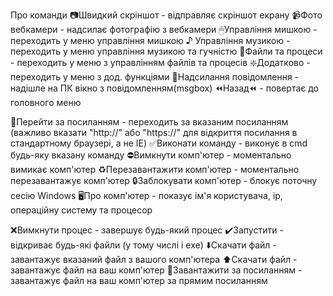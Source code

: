 Про команди
📷Швидкий скріншот - відправляє скріншот екрану
📹Фото вебкамери - надсилає фотографію з вебкамери
🖱Управління мишкою - переходить у меню управління мишкою
♪ Управління музикою - переходить у меню управління музикою та гучністю
📂Файли та процеси - переходить у меню з управлінням файлів та процесів
❇️Додатково - переходить у меню з дод. функціями
📩Надсилання повідомлення - надішле на ПК вікно з повідомленням(msgbox)
⏪Назад⏪ - повертає до головного меню

🔗Перейти за посиланням - переходить за вказаним посиланням (важливо вказати "http://" або "https://" для відкриття посилання в стандартному браузері, а не IE)
✅Виконати команду - виконує в cmd будь-яку вказану команду
⛔️Вимкнути комп'ютер - моментально вимикає комп'ютер
♻️Перезавантажити комп'ютер - моментально перезавантажує комп'ютер
🔒Заблокувати комп'ютер - блокує поточну сесію Windows
🖥Про комп'ютер - показує ім'я користувача, ip, операційну систему та процесор

❌Вимкнути процес - завершує будь-який процес
✔️Запустити - відкриває будь-які файли (у тому числі і exe)
⬇️Скачати файл - завантажує вказаний файл з вашого комп'ютера
⬆️Скачати файл - завантажує файл на ваш комп'ютер
🔗Завантажити за посиланням - завантажує файл на ваш комп'ютер за прямим посиланням
